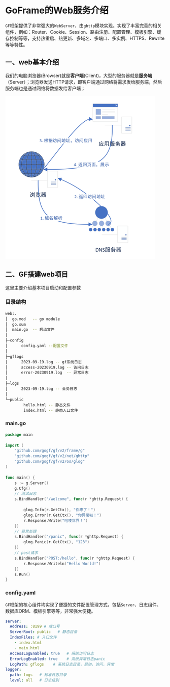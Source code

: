 # GoFrame的Web服务介绍

`GF`框架提供了非常强大的`WebServer`，由`ghttp`模块实现。实现了丰富完善的相关组件，例如：Router、Cookie、Session、路由注册、配置管理、模板引擎、缓存控制等等，支持热重启、热更新、多域名、多端口、多实例、HTTPS、Rewrite等等特性。

## 一、web基本介绍

我们的电脑浏览器(Browser)就是**客户端**(Client)，大型的服务器就是**服务端**（Server）；浏览器发送HTTP请求，即客户端通过网络将需求发给服务端，然后服务端也是通过网络将数据发给客户端；

<img src="03.goframe的WEB服务介绍.assets/image-20200319225300542.png" alt="image-20200319225300542" style="zoom:50%;" />

## 二、GF搭建web项目

这里主要介绍基本项目启动和配置参数

### 目录结构

```bash
web:.
│  go.mod   -- go module
│  go.sum
│  main.go  -- 启动文件
│
├─config
│      config.yaml --配置文件
│
├─gflogs
│      2023-09-19.log -- gf系统日志
│      access-20230919.log -- 访问日志
│      error-20230919.log  -- 异常日志
│
├─logs
│      2023-09-19.log -- 业务日志
│
└─public
        hello.html -- 静态文件
        index.html -- 静态入口文件
```

### main.go

```go
package main

import (
	"github.com/gogf/gf/v2/frame/g"
	"github.com/gogf/gf/v2/net/ghttp"
	"github.com/gogf/gf/v2/os/glog"
)

func main() {
	s := g.Server()
	g.Cfg()
	// 测试日志
	s.BindHandler("/welcome", func(r *ghttp.Request) {

		glog.Info(r.GetCtx(), "你来了！")
		glog.Error(r.GetCtx(), "你异常啦！")
		r.Response.Write("哈喽世界！")
	})
	// 异常处理
	s.BindHandler("/panic", func(r *ghttp.Request) {
		glog.Panic(r.GetCtx(), "123")
	})
	// post请求
	s.BindHandler("POST:/hello", func(r *ghttp.Request) {
		r.Response.Writeln("Hello World!")
	})
	s.Run()
}
```

### config.yaml

`GF`框架的核心组件均实现了便捷的文件配置管理方式，包括`Server`、日志组件、数据库ORM、模板引擎等等，非常强大便捷。

```yaml
server:
  Address: :8199 # 端口号
  ServerRoot: public   # 静态目录
  IndexFiles: # 入口文件
    - index.html
    - main.html
  AccessLogEnabled: true   # 系统访问日志
  ErrorLogEnabled: true    # 系统异常日志panic
  LogPath: gflogs    # 系统日志目录，启动，访问，异常
logger:
  path: logs   # 标准日志目录
  level: all   # 日志级别
```

